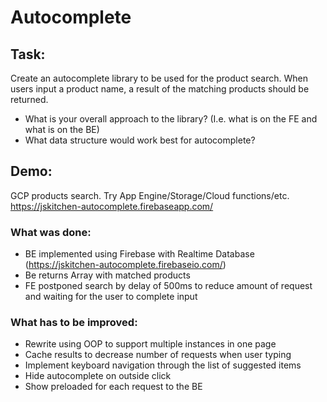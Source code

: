 # Autocomplete

## Task:
Create an autocomplete library to be used for the product search. When users input a product name, a result of the matching products should be returned.
- What is your overall approach to the library? (I.e. what is on the FE and what is on the BE)
- What data structure would work best for autocomplete?

## Demo:
GCP products search. Try App Engine/Storage/Cloud functions/etc.
https://jskitchen-autocomplete.firebaseapp.com/


### What was done:
- BE implemented using Firebase with Realtime Database (https://jskitchen-autocomplete.firebaseio.com/)
- Be returns Array with matched products
- FE postponed search by delay of 500ms to reduce amount of request and waiting for the user to complete input

### What has to be improved:
- Rewrite using OOP to support multiple instances in one page
- Cache results to decrease number of requests when user typing
- Implement keyboard navigation through the list of suggested items
- Hide autocomplete on outside click
- Show preloaded for each request to the BE
